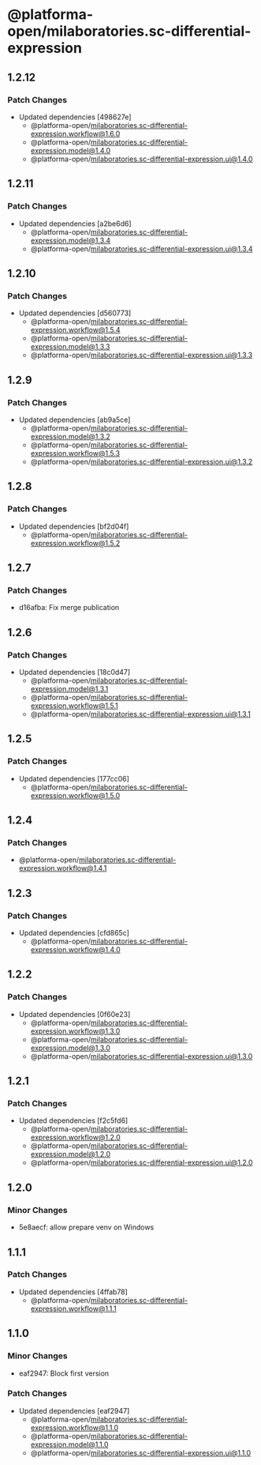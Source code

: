 # @platforma-open/milaboratories.sc-differential-expression

## 1.2.12

### Patch Changes

- Updated dependencies [498627e]
  - @platforma-open/milaboratories.sc-differential-expression.workflow@1.6.0
  - @platforma-open/milaboratories.sc-differential-expression.model@1.4.0
  - @platforma-open/milaboratories.sc-differential-expression.ui@1.4.0

## 1.2.11

### Patch Changes

- Updated dependencies [a2be6d6]
  - @platforma-open/milaboratories.sc-differential-expression.model@1.3.4
  - @platforma-open/milaboratories.sc-differential-expression.ui@1.3.4

## 1.2.10

### Patch Changes

- Updated dependencies [d560773]
  - @platforma-open/milaboratories.sc-differential-expression.workflow@1.5.4
  - @platforma-open/milaboratories.sc-differential-expression.model@1.3.3
  - @platforma-open/milaboratories.sc-differential-expression.ui@1.3.3

## 1.2.9

### Patch Changes

- Updated dependencies [ab9a5ce]
  - @platforma-open/milaboratories.sc-differential-expression.model@1.3.2
  - @platforma-open/milaboratories.sc-differential-expression.workflow@1.5.3
  - @platforma-open/milaboratories.sc-differential-expression.ui@1.3.2

## 1.2.8

### Patch Changes

- Updated dependencies [bf2d04f]
  - @platforma-open/milaboratories.sc-differential-expression.workflow@1.5.2

## 1.2.7

### Patch Changes

- d16afba: Fix merge publication

## 1.2.6

### Patch Changes

- Updated dependencies [18c0d47]
  - @platforma-open/milaboratories.sc-differential-expression.model@1.3.1
  - @platforma-open/milaboratories.sc-differential-expression.workflow@1.5.1
  - @platforma-open/milaboratories.sc-differential-expression.ui@1.3.1

## 1.2.5

### Patch Changes

- Updated dependencies [177cc06]
  - @platforma-open/milaboratories.sc-differential-expression.workflow@1.5.0

## 1.2.4

### Patch Changes

- @platforma-open/milaboratories.sc-differential-expression.workflow@1.4.1

## 1.2.3

### Patch Changes

- Updated dependencies [cfd865c]
  - @platforma-open/milaboratories.sc-differential-expression.workflow@1.4.0

## 1.2.2

### Patch Changes

- Updated dependencies [0f60e23]
  - @platforma-open/milaboratories.sc-differential-expression.workflow@1.3.0
  - @platforma-open/milaboratories.sc-differential-expression.model@1.3.0
  - @platforma-open/milaboratories.sc-differential-expression.ui@1.3.0

## 1.2.1

### Patch Changes

- Updated dependencies [f2c5fd6]
  - @platforma-open/milaboratories.sc-differential-expression.workflow@1.2.0
  - @platforma-open/milaboratories.sc-differential-expression.model@1.2.0
  - @platforma-open/milaboratories.sc-differential-expression.ui@1.2.0

## 1.2.0

### Minor Changes

- 5e8aecf: allow prepare venv on Windows

## 1.1.1

### Patch Changes

- Updated dependencies [4ffab78]
  - @platforma-open/milaboratories.sc-differential-expression.workflow@1.1.1

## 1.1.0

### Minor Changes

- eaf2947: Block first version

### Patch Changes

- Updated dependencies [eaf2947]
  - @platforma-open/milaboratories.sc-differential-expression.workflow@1.1.0
  - @platforma-open/milaboratories.sc-differential-expression.model@1.1.0
  - @platforma-open/milaboratories.sc-differential-expression.ui@1.1.0
